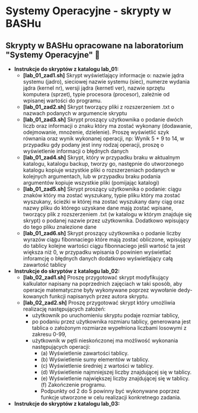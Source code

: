 # Systemy Operacyjne - skrypty w BASHu

## Skrypty w BASHu opracowane na laboratorium "Systemy Operacyjne" 🥰

- <strong>Instrukcje do skryptów z katalogu lab_01:</strong>
  - <strong>[lab_01_zad1.sh]</strong> Skrypt wyświetlający informacje o: nazwie jądra systemu (jadro), sieciowej nazwie systemu (siec), numerze wydania jądra (kernel nr), wersji jądra (kernetl ver), nazwie sprzętu komputera (sprzet), typie procesora (procesor), zależnie od wpisanej wartości do programu.
  - <strong>[lab_01_zad2.sh]</strong> Skrypt tworzący pliki z rozszerzeniem .txt o nazwach podanych w argumencie skryptu
  - <strong>[lab_01_zad3.sh]</strong> Skrypt proszący użytkownika o podanie dwóch liczb oraz informacji o znaku który ma zostać wykonany (dodawanie, odejmowanie, mnożenie, dzielenie). Proszę wyświetlić szyk równania oraz wynik wykonanej operacji, np: Wynik 5 + 9 to 14, w przypadku gdy podany jest inny rodzaj operacji, proszę o wyświetlenie informacji o
błędnych danych
  - <strong>[lab_01_zad4.sh]</strong> Skrypt, który w przypadku braku w aktualnym katalogu, katalogu backup, tworzy go, następnie do utworzonego katalogu kopiuje wszystkie pliki o rozszerzeniach podanych w kolejnych argumentach, lub w przypadku braku podania argumentów kopiuje wszystkie pliki (pomijając katalogi)
  - <strong>[lab_01_zad5.sh]</strong> Skrypt proszący użytkownika o podanie: ciągu znaków który ma zostać wyszukany, typie pliku który ma zostać wyszukany, ścieżki w której ma zostać wyszukany dany ciąg oraz nazwy pliku do którego uzyskane dane mają zostać wpisane, tworzący plik z rozszerzeniem .txt (w katalogu w którym znajduje się skrypt) o podanej nazwie przez użytkownika. Dodatkowo wpisujący do tego pliku znalezione dane
  - <strong>[lab_01_zad6.sh]</strong> Skrypt proszący użytkownika o podanie liczby wyrazów ciągu fibonnaciego które mają zostać obliczone, wpisujący do tablicy kolejne wartości ciągu fibonnaciego jeśli wartość ta jest większa niż 0, w przypadku wpisania 0 powinien wyświetlać inforamcję o błędnych danych dodatkowo wyświetlający całą zawartość tablicy
- <strong>Instrukcje do skryptów z katalogu lab_02:</strong>
  - <strong>[lab_02_zad1.sh]</strong> Proszę przygotować skrypt modyfikujący kalkulator napisany na poprzednich zajęciach w taki sposób, aby operacje matematyczne były wykonywane poprzez wywołanie dedy- kowanych funkcji napisanych przez autora skryptu.
  - <strong>[lab_02_zad2.sh]</strong> Proszę przygotować skrypt który umożliwia realizację następujących założeń:
    - użytkownik po uruchomieniu skryptu podaje rozmiar tablicy,
    - po podaniu przez użytkownika rozmiaru tablicy, generowana jest tablica o założonym rozmiarze wypełniona liczbami losowymi z zakresu 0-99,
    - użytkownik w pętli nieskończonej ma możliwość wykonania następujących operacji:
      - (a) Wyświetlenie zawartości tablicy.
      - (b) Wyświetlenie sumy elementów w tablicy.
      - (c) Wyświetlenie średniej z wartości w tablicy.
      - (d) Wyświetlenie najmniejszej liczby znajdującej się w tablicy.
      - (e) Wyświetlenie największej liczby znajdującej się w tablicy. (f) Zakończenie programu.
      - Podpunkty od 2 do 5 powinny być wykonywane poprzez funkcje utworzone w celu realizacji konkretnego zadania.
- <strong>Instrukcje do skryptów z katalogu lab_03:</strong>
